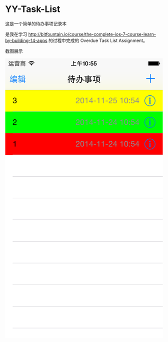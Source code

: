 YY-Task-List
============
这是一个简单的待办事项记录本

是我在学习
http://bitfountain.io/course/the-complete-ios-7-course-learn-by-building-14-apps 
的过程中完成的 Overdue Task List Assignment。

截图展示

![alt tag](https://raw.githubusercontent.com/dfi/YY-Task-List/master/show%20pictures/1.png)
